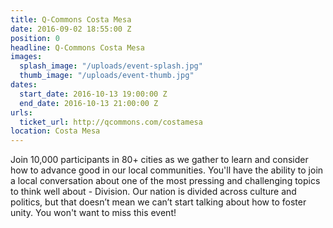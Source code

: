 ```yaml
---
title: Q-Commons Costa Mesa
date: 2016-09-02 18:55:00 Z
position: 0
headline: Q-Commons Costa Mesa
images:
  splash_image: "/uploads/event-splash.jpg"
  thumb_image: "/uploads/event-thumb.jpg"
dates:
  start_date: 2016-10-13 19:00:00 Z
  end_date: 2016-10-13 21:00:00 Z
urls:
  ticket_url: http://qcommons.com/costamesa
location: Costa Mesa
---
```


Join 10,000 participants in 80+ cities as we gather to learn and consider how to advance good in our local communities. You'll have the ability to join a local conversation about one of the most pressing and challenging topics to think well about - Division. Our nation is divided across culture and politics, but that doesn’t mean we can’t start talking about how to foster unity. You won't want to miss this event!
